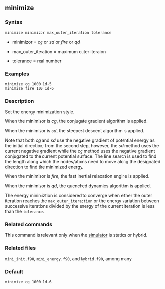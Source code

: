 ## minimize

### Syntax

	minimize minimizor max_outer_iteration tolerance

* minimizor = _cg_ or _sd_ or _fire_ or _qd_

* max\_outer\_iteration = maximum outer iteraion

* tolerance = real number

### Examples

	minimize cg 1000 1d-5
	minimize fire 100 1d-6

### Description

Set the energy minimization style.

When the minimizor is _cg_, the conjugate gradient algorithm is applied. 

When the minimizor is _sd_, the steepest descent algorithm is applied.

Note that both _cg_ and _sd_ use the negative gradient of potential energy as the initial direction; from the second step, however, the _sd_ method uses the current negative gradient while the _cg_ method uses the negative gradient conjugated to the current potential surface. The line search is used to find the length along which the nodes/atoms need to move along the designated direction to find the minimized energy.

When the minimizor is _fire_, the fast inertial relaxation engine is applied.

When the minimizor is _qd_, the quenched dynamics algorithm is applied.

The energy minimiztion is considered to converge when either the outer iteration reaches the `max_outer_iteraction` or the energy variation between successive iterations divided by the energy of the current iteration is less than the `tolerance`.

### Related commands

This command is relevant only when the [simulator](simulator.md) is statics or hybrid.

### Related files

`mini_init.f90`, `mini_energy.f90`, and `hybrid.f90`, among many

### Default

	minimize cg 1000 1d-6